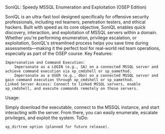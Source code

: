 SoniQL: Speedy MSSQL Enumeration and Exploitation (OSEP Edition)

SoniQL is an ultra-fast tool designed specifically for offensive security professionals, including red teamers, penetration testers, and ethical hackers. Built with speed as its core objective, SoniQL enables quick discovery, interaction, and exploitation of MSSQL servers within a domain. Whether you're performing enumeration, privilege escalation, or exploitation, SoniQL's streamlined process helps you save time during assessments—making it the perfect tool for real-world red team operations, especially as part of the OSEP course.
Key Features:

    Impersonation and Command Execution:
        Impersonate as a LOGIN (e.g., SA) on a connected MSSQL server and achieve command execution via xp_cmdshell or sp_oamethod.
        Impersonate as a USER (e.g., dbo) on a connected MSSQL server and gain command execution through xp_cmdshell or sp_oamethod.
    Linked Server Access: Connect to linked MSSQL servers, enable xp_cmdshell, and execute commands remotely on those servers.

Usage:

Simply download the executable, connect to the MSSQL instance, and start interacting with the server. From there, you can easily enumerate, escalate privileges, and exploit the system.
ToDo:

    xp_dirtree option (planned for future release).
